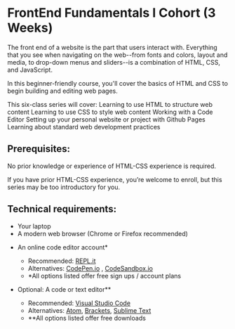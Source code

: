 # FrontEnd Fundamentals I Cohort (3 Weeks)


The front end of a website is the part that users interact with. Everything that you see when navigating on the web--from fonts and colors, layout and media, to drop-down menus and sliders--is a combination of HTML, CSS, and JavaScript. 

In this beginner-friendly course, you'll cover the basics of HTML and CSS to begin building and editing web pages.

This six-class series will cover:
Learning to use HTML to structure web content
Learning to use CSS to style web content
Working with a Code Editor
Setting up your personal website or project with Github Pages
Learning about standard web development practices


## Prerequisites:

No prior knowledge or experience of HTML-CSS experience is required. 

If you have prior HTML-CSS experience, you’re welcome to enroll, but this series may be too introductory for you.

 
 
## Technical requirements:
* Your laptop
* A modern web browser (Chrome or Firefox recommended)
- An online code editor account*
    - Recommended: [REPL.it](https://replit.com/)
    - Alternatives: [CodePen.io](https://codepen.io/) , [CodeSandbox.io](https://codesandbox.io/)
    - *All options listed offer free sign ups / account plans

- Optional: A code or text editor**
    - Recommended: [Visual Studio Code](https://code.visualstudio.com/)
    - Alternatives: [Atom](https://atom.io/), [Brackets](http://brackets.io/), [Sublime Text](https://www.sublimetext.com/) 
    - **All options listed offer free downloads